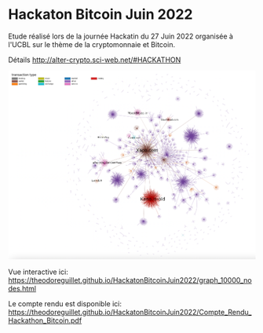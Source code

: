 # Hackaton Bitcoin Juin 2022

Etude réalisé lors de la journée Hackatin du 27 Juin 2022 organisée à l'UCBL sur le thème de la cryptomonnaie et Bitcoin. 

Détails http://alter-crypto.sci-web.net/#HACKATHON

![graphe des transactions](./graph_10000_labelized.png)

Vue interactive ici: https://theodoreguillet.github.io/HackatonBitcoinJuin2022/graph_10000_nodes.html

Le compte rendu est disponible ici: https://theodoreguillet.github.io/HackatonBitcoinJuin2022/Compte_Rendu_Hackathon_Bitcoin.pdf
